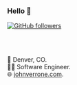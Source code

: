 ### Hello 👋

<a href="https://github.com/johnverrone?tab=followers">
  <img alt="GitHub followers" src="https://img.shields.io/github/followers/johnverrone?color=green&logo=github">
</a>

<br /><br />

📍 Denver, CO.  
👨‍💻 Software Engineer.    
🌐 [johnverrone.com](https://www.johnverrone.com).
